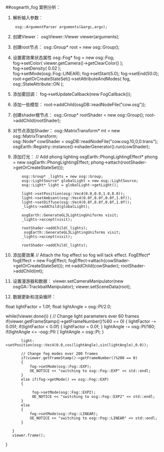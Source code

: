 ##osgearth_fog 案例分析：


1. 解析输入参数：

		osg::ArgumentParser arguments(&argc,argv);
2. 创建Viewer：
		osgViewer::Viewer viewer(arguments);
3. 创建root节点：
		osg::Group* root = new osg::Group();
4. 设置雾效果状态属性
		osg::Fog* fog = new osg::Fog;            
		fog->setColor( viewer.getCamera()->getClearColor() );                
		fog->setDensity( 0.02 );    
		fog->setMode(osg::Fog::LINEAR);
		fog->setStart(5.0);
		fog->setEnd(50.0);
		root->getOrCreateStateSet()->setAttributeAndModes( fog, osg::StateAttribute::ON );
5. 添加雾回调：
		fog->setUpdateCallback(new FogCallback());      
6. 添加一些模型：
		root->addChild(osgDB::readNodeFile("cow.osg")); 
7. 创建shader根节点：
		osg::Group* rootShader = new osg::Group();
		root->addChild(rootShader); 
8. 对节点添加Shader：
		osg::MatrixTransform* mt = new osg::MatrixTransform;    
		osg::Node* cowShader = osgDB::readNodeFile("cow.osg.10,0,0.trans");    
		osgEarth::Registry::instance()->shaderGenerator().run(cowShader); 

9. 添加灯光：
		// Add phong lighting
		   osgEarth::PhongLightingEffect* phong = new osgEarth::PhongLightingEffect;
		   phong->attach(rootShader->getOrCreateStateSet());
		
		   osg::Group* _lights = new osg::Group;
		   osg::LightSource* globalLight = new osg::LightSource;
		   osg::Light* light = globalLight->getLight();
		
		   light->setPosition(osg::Vec4(0.0,0.0,1.0,0.0));
		   light->setAmbient(osg::Vec4(0.0f,0.0f,0.0f,1.0f));
		   light->setDiffuse(osg::Vec4(0.8f,0.8f,0.8f,1.0f));
		   _lights->addChild(globalLight);
		
		   osgEarth::GenerateGL3LightingUniforms visit;
		   _lights->accept(visit);
		
		   rootShader->addChild(_lights); 
		 	osgEarth::GenerateGL3LightingUniforms visit;
		   _lights->accept(visit);
		
		   rootShader->addChild(_lights);
10. 添加雾效果
		// Attach the fog effect so fog will tack effect.
		FogEffect* fogEffect = new FogEffect;
		fogEffect->attach(cowShader->getOrCreateStateSet());
		mt->addChild(cowShader);
		rootShader->addChild(mt);
11. 设置漫游器和数据：
		viewer.setCameraManipulator(new osgGA::TrackballManipulator);
		viewer.setSceneData(root);
  
12. 数据更新和渲染循环：

 float lightFactor = 1.0f;
   float lightAngle = osg::PI/2.0;

   while(!viewer.done())
   {
       // Change light parameters ever 60 frames
       if(viewer.getFrameStamp()->getFrameNumber()%60 == 0)
       {
           lightFactor -= 0.05f;
           if(lightFactor < 0.0f)
           {
               lightFactor = 0.0f;
           }
           lightAngle -= osg::PI/180;
           if(lightAngle <=  -osg::PI)
           {
               lightAngle = osg::PI;
           }

           light->setPosition(osg::Vec4(0.0,cos(lightAngle),sin(lightAngle),0.0));

           // Change fog modes ever 200 frames
           if(viewer.getFrameStamp()->getFrameNumber()%200 == 0)
           {
               fog->setMode(osg::Fog::EXP);
               OE_NOTICE << "switching to osg::Fog::EXP" << std::endl;
           }
           else if(fog->getMode() == osg::Fog::EXP)
           {
                   
                fog->setMode(osg::Fog::EXP2);
                OE_NOTICE << "switching to osg::Fog::EXP2" << std::endl;
           }
           else 
           {
               fog->setMode(osg::Fog::LINEAR);
               OE_NOTICE << "switching to osg::Fog::LINEAR" << std::endl;
           }
            
       }
       viewer.frame();
   }

